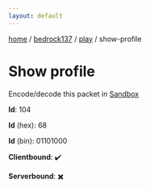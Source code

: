 ```yaml
---
layout: default
---
```


[home](/)  /  [bedrock137](/protocol/bedrock137)  /  [play](/protocol/bedrock137/play)  /  show-profile

# Show profile

Encode/decode this packet in [Sandbox](../../../sandbox/bedrock137#play.show_profile)

**Id**: 104

**Id** (hex): 68

**Id** (bin): 01101000

**Clientbound**: ✔️

**Serverbound**: ✖️

